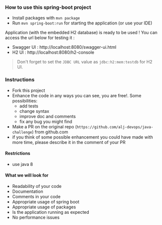 ### How to use this spring-boot project

- Install packages with `mvn package`
- Run `mvn spring-boot:run` for starting the application (or use your IDE)

Application (with the embedded H2 database) is ready to be used ! You can access the url below for testing it :

- Swagger UI : http://localhost:8080/swagger-ui.html
- H2 UI : http://localhost:8080/h2-console

> Don't forget to set the `JDBC URL` value as `jdbc:h2:mem:testdb` for H2 UI.



### Instructions

- Fork this project
- Enhance the code in any ways you can see, you are free!. Some possibilities:
  - add tests
  - change syntax
  - improve doc and comments
  - fix any bug you might find
- Make a PR on the original repo (`https://github.com/alj-devops/java-challenge`) from github.com
- if you think of some possible enhancement you could have made with more time, please describe it in the comment of your PR



#### Restrictions
- use java 8


#### What we will look for
- Readability of your code
- Documentation
- Comments in your code 
- Appropriate usage of spring boot
- Appropriate usage of packages
- Is the application running as expected
- No performance issues
